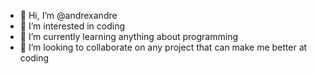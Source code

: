 - 👋 Hi, I’m @andrexandre
- 👀 I’m interested in coding
- 🌱 I’m currently learning anything about programming
- 💞️ I’m looking to collaborate on any project that can make me better at coding


<!---
- 📫 How to reach me ...
andrexandre/andrexandre is a ✨ special ✨ repository because its `README.md` (this file) appears on your GitHub profile.
You can click the Preview link to take a look at your changes.
--->
